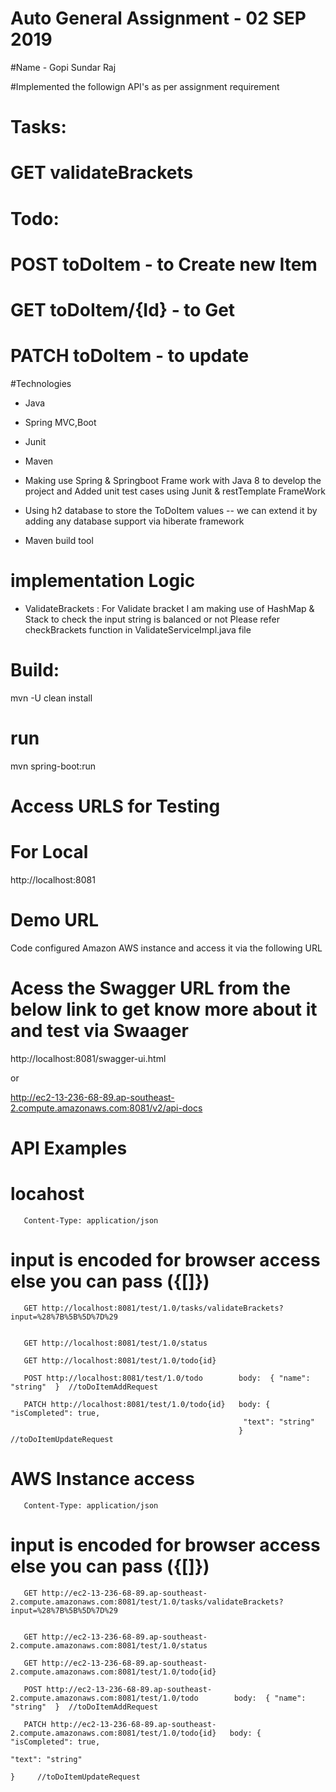 
# Auto General Assignment  - 02 SEP 2019

#Name - Gopi Sundar Raj
 

#Implemented the followign API's as per assignment requirement

# Tasks: 
#     GET validateBrackets

# Todo: 
#     POST toDoItem  - to Create new Item
#     GET toDoItem/{Id} - to Get 
#     PATCH toDoItem  - to update


#Technologies
- Java
- Spring MVC,Boot
- Junit
- Maven

 - Making use Spring & Springboot Frame work with Java 8 to develop the project and Added unit test cases using Junit & restTemplate FrameWork
 - Using h2 database to store the ToDoItem values -- we can extend it by adding any database support via hiberate framework
 - Maven build tool


# implementation Logic

 - ValidateBrackets :  For Validate bracket I am making use of HashMap & Stack to check the input string is balanced or not
    Please refer checkBrackets function in ValidateServiceImpl.java file 


# Build:

mvn -U clean install

# run
mvn spring-boot:run
 
 
# Access URLS for Testing 

# For Local

http://localhost:8081

# Demo URL

Code configured Amazon AWS instance and access it via the following URL


# Acess the Swagger URL from the below link to get know more about it and test via Swaager

http://localhost:8081/swagger-ui.html

or

http://ec2-13-236-68-89.ap-southeast-2.compute.amazonaws.com:8081/v2/api-docs

# API Examples
#        locahost	
   
	   Content-Type: application/json

#      input is encoded for browser access else you can pass ({[]})
	   GET http://localhost:8081/test/1.0/tasks/validateBrackets?input=%28%7B%5B%5D%7D%29
	   
	 
	   GET http://localhost:8081/test/1.0/status
	 
	   GET http://localhost:8081/test/1.0/todo{id}
	   
	   POST http://localhost:8081/test/1.0/todo        body:  { "name": "string"  }  //toDoItemAddRequest 
	   
	   PATCH http://localhost:8081/test/1.0/todo{id}   body: { "isCompleted": true,
                                                        "text": "string"
                                                       }     //toDoItemUpdateRequest 
     


#        AWS Instance access	
   
	   Content-Type: application/json

#      input is encoded for browser access else you can pass ({[]})
	   GET http://ec2-13-236-68-89.ap-southeast-2.compute.amazonaws.com:8081/test/1.0/tasks/validateBrackets?input=%28%7B%5B%5D%7D%29
	   
	 
	   GET http://ec2-13-236-68-89.ap-southeast-2.compute.amazonaws.com:8081/test/1.0/status
	 
	   GET http://ec2-13-236-68-89.ap-southeast-2.compute.amazonaws.com:8081/test/1.0/todo{id}
	   
	   POST http://ec2-13-236-68-89.ap-southeast-2.compute.amazonaws.com:8081/test/1.0/todo        body:  { "name": "string"  }  //toDoItemAddRequest 
	   
	   PATCH http://ec2-13-236-68-89.ap-southeast-2.compute.amazonaws.com:8081/test/1.0/todo{id}   body: { "isCompleted": true,
                                                                                                          "text": "string"
                                                                                                        }     //toDoItemUpdateRequest 
     











